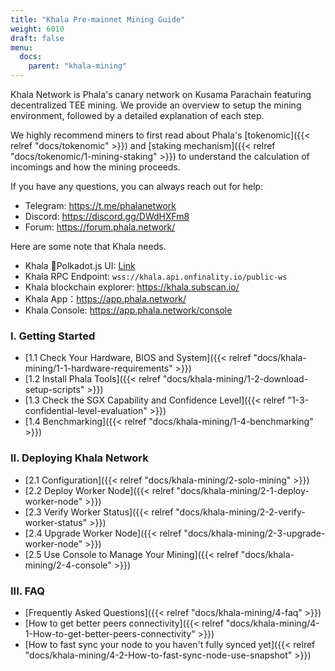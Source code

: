```yaml
---
title: "Khala Pre-mainnet Mining Guide"
weight: 6010
draft: false
menu:
  docs:
    parent: "khala-mining"
---
```


Khala Network is Phala's canary network on Kusama Parachain featuring decentralized TEE mining. We provide an overview to setup the mining environment, followed by a detailed explanation of each step.

We highly recommend miners to first read about Phala's [tokenomic]({{< relref "docs/tokenomic" >}}) and [staking mechanism]({{< relref "docs/tokenomic/1-mining-staking" >}}) to understand the calculation of incomings and how the mining proceeds.

If you have any questions, you can always reach out for help:

- Telegram: https://t.me/phalanetwork
- Discord: https://discord.gg/DWdHXFm8
- Forum: https://forum.phala.network/

Here are some note that Khala needs.

- Khala Polkadot.js UI: [Link](https://polkadot.js.org/apps/?rpc=wss%3A%2F%2Fkhala.api.onfinality.io%2Fpublic-ws#/explorer)
- Khala RPC Endpoint: `wss://khala.api.onfinality.io/public-ws`
- Khala blockchain explorer: <https://khala.subscan.io/>
- Khala App：<https://app.phala.network/>
- Khala Console: <https://app.phala.network/console>

### I. Getting Started

- [1.1 Check Your Hardware, BIOS and System]({{< relref "docs/khala-mining/1-1-hardware-requirements" >}})
- [1.2 Install Phala Tools]({{< relref "docs/khala-mining/1-2-download-setup-scripts" >}})
- [1.3 Check the SGX Capability and Confidence Level]({{< relref "1-3-confidential-level-evaluation" >}})
- [1.4 Benchmarking]({{< relref "docs/khala-mining/1-4-benchmarking" >}})

### II. Deploying Khala Network

- [2.1 Configuration]({{< relref "docs/khala-mining/2-solo-mining" >}})
- [2.2 Deploy Worker Node]({{< relref "docs/khala-mining/2-1-deploy-worker-node" >}})
- [2.3 Verify Worker Status]({{< relref "docs/khala-mining/2-2-verify-worker-status" >}})
- [2.4 Upgrade Worker Node]({{< relref "docs/khala-mining/2-3-upgrade-worker-node" >}})
- [2.5 Use Console to Manage Your Mining]({{< relref "docs/khala-mining/2-4-console" >}})

### III. FAQ

- [Frequently Asked Questions]({{< relref "docs/khala-mining/4-faq" >}})
- [How to get better peers connectivity]({{< relref "docs/khala-mining/4-1-How-to-get-better-peers-connectivity" >}})
- [How to fast sync your node to you haven't fully synced yet]({{< relref "docs/khala-mining/4-2-How-to-fast-sync-node-use-snapshot" >}})
